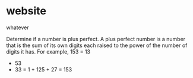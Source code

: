 # website
 whatever
 
 Determine if a number is plus perfect. A plus perfect number is a number that is the sum of its own
digits each raised to the power of the number of digits it has. For example,
153 = 13
 + 53
 + 33
 = 1 + 125 + 27 = 153 
